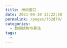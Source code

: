 ```yaml
---
title: 滑动窗口
date: 2021-04-10 13:22:58
permalink: /pages/762d70/
categories:
  - 数据结构与算法
tags:
  - 
---
```

